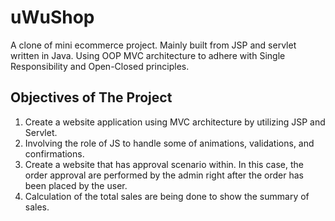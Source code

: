 # uWuShop
A clone of mini ecommerce project. Mainly built from JSP and servlet written in Java. Using OOP MVC architecture to adhere with Single Responsibility and Open-Closed principles.

## Objectives of The Project
1. Create a website application using MVC architecture by utilizing JSP and Servlet.
2. Involving the role of JS to handle some of animations, validations, and confirmations.
3. Create a website that has approval scenario within. In this case, the order approval are performed by the admin right after the order has been placed by the user.
4. Calculation of the total sales are being done to show the summary of sales.
